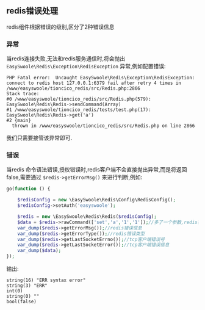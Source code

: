 ## redis错误处理
redis组件根据错误的级别,区分了2种错误信息

### 异常 
当redis连接失败,无法和redis服务通信时,将会抛出` EasySwoole\Redis\Exception\RedisException` 异常,例如配置错误:
```
PHP Fatal error:  Uncaught EasySwoole\Redis\Exception\RedisException: connect to redis host 127.0.0.1:6379 fail after retry 4 times in /www/easyswoole/tioncico_redis/src/Redis.php:2866
Stack trace:
#0 /www/easyswoole/tioncico_redis/src/Redis.php(579): EasySwoole\Redis\Redis->sendCommand(Array)
#1 /www/easyswoole/tioncico_redis/tests/test.php(17): EasySwoole\Redis\Redis->get('a')
#2 {main}
  thrown in /www/easyswoole/tioncico_redis/src/Redis.php on line 2866

```
我们只需要接管该异常即可.

### 错误
当redis 命令语法错误,授权错误时,redis客户端不会直接抛出异常,而是将返回false,需要通过 `$redis->getErrorMsg()` 来进行判断,例如:
```php
go(function () {

    $redisConfig = new \EasySwoole\Redis\Config\RedisConfig();
    $redisConfig->setAuth('easyswoole');

    $redis = new \EasySwoole\Redis\Redis($redisConfig);
    $data = $redis->rawCommand(['set','a','1','1']);//多了一个参数,redis将会报语法错误
    var_dump($redis->getErrorMsg());//redis错误信息
    var_dump($redis->getErrorType());//redis错误类型
    var_dump($redis->getLastSocketErrno());//tcp客户端错误号
    var_dump($redis->getLastSocketError());//tcp客户端错误信息
    var_dump($data);
});

```
输出:
```
string(16) "ERR syntax error"
string(3) "ERR"
int(0)
string(0) ""
bool(false)
```